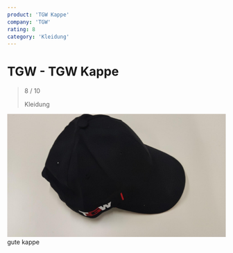 ```yaml
---
product: 'TGW Kappe'
company: 'TGW'
rating: 8
category: 'Kleidung'
---
```


# TGW - TGW Kappe
>
> 8 / 10
>
> Kleidung

![TGW Kappe](assets\tgw-tgw-kappe-398dc2bc-84e0-478c-aa23-d6f63806cc74.jpg)
gute kappe
